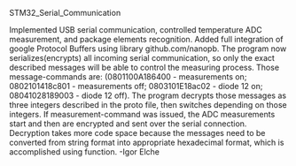 STM32_Serial_Communication

Implemented USB serial communication, controlled temperature ADC measurement, and package elements recognition.
Added full integration of google Protocol Buffers using library github.com/nanopb. The program now serializes(encrypts) all incoming serial communication, so only the exact described messages will be able to control the measuring process. Those message-commands are: (0801100A186400 - measurements on; 0802101418c801 - measurements off; 0803101E18ac02  - diode 12 on; 08041028189003  - diode 12 off). The program decrypts those messages as three integers described in the proto file, then switches depending on those integers. If measurement-command was issued, the ADC measurements start and then are encrypted and sent over the serial connection. Decryption takes more code space because the messages need to be converted from string format into appropriate hexadecimal format, which is accomplished using function.
-Igor Elche
